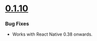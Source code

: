 

# [0.1.10](https://github.com/GeekyAnts/react-native-easy-grid/releases/tag/v0.1.10)

### Bug Fixes

- Works with React Native 0.38 onwards.
